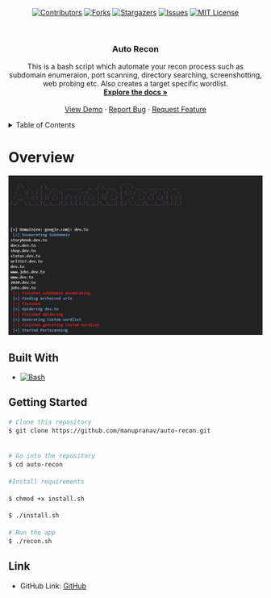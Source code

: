 <div align="center">

[![Contributors][contributors-shield]][contributors-url]
[![Forks][forks-shield]][forks-url]
[![Stargazers][stars-shield]][stars-url]
[![Issues][issues-shield]][issues-url]
[![MIT License][license-shield]][license-url]

</div>

<!-- PROJECT LOGO -->
<br />
<div align="center">

<h3 align="center">Auto Recon</h3>

  <p align="center">
    This is a bash script which automate your recon process such as subdomain enumeraion, port scanning, directory searching, screenshotting, web probing etc. Also creates a target specific wordlist.
    <br />
    <a href="https://github.com/manupranav/auto-recon"><strong>Explore the docs »</strong></a>
    <br />
    <br />
    <a href="https://github.com/manupranav/auto-recon">View Demo</a>
    ·
    <a href="https://github.com/manupranav/auto-recon/issues">Report Bug</a>
    ·
    <a href="https://github.com/manupranav/auto-recon/issues">Request Feature</a>
  </p>
</div>

<!-- TABLE OF CONTENTS -->
<details>
  <summary>Table of Contents</summary>
  <ol>
    <li>
      <a href="#overview">Overview</a>
    </li>
        <li><a href="#built-with">Built With</a></li>
    <li>
      <a href="#getting-started">Getting Started</a>
    <li><a href="#contact">Link</a></li>
  </ol>
</details>

<!-- Overview -->

# Overview

[![auto-recon Preview][product-preview]](https://github.com/manupranav/auto-recon/blob/main/media/preview.png)

## Built With

- [![Bash][bash.com]][bash-url]

<!-- GETTING STARTED -->

## Getting Started

```bash
# Clone this repository
$ git clone https://github.com/manupranav/auto-recon.git


# Go into the repository
$ cd auto-recon

#Install requirements

$ chmod +x install.sh

$ ./install.sh

# Run the app
$ ./recon.sh
```

<!-- LINK -->

## Link

- GitHub Link: [GitHub](https://github.com/manupranav/auto-recon)

<!-- MARKDOWN LINKS & IMAGES -->
<!-- https://www.markdownguide.org/basic-syntax/#reference-style-links -->

[contributors-shield]: https://img.shields.io/github/contributors/manupranav/auto-recon.svg?style=for-the-badge
[contributors-url]: https://github.com/manupranav/auto-recon/graphs/contributors
[forks-shield]: https://img.shields.io/github/forks/manupranav/auto-recon.svg?style=for-the-badge
[forks-url]: https://github.com/manupranav/auto-recon/network/members
[stars-shield]: https://img.shields.io/github/stars/manupranav/auto-recon.svg?style=for-the-badge
[stars-url]: https://github.com/manupranav/auto-recon/stargazers
[issues-shield]: https://img.shields.io/github/issues/manupranav/auto-recon.svg?style=for-the-badge
[issues-url]: https://github.com/manupranav/auto-recon/issues
[license-shield]: https://img.shields.io/github/license/manupranav/auto-recon.svg?style=for-the-badge
[license-url]: https://github.com/manupranav/auto-recon/blob/master/LICENSE.txt
[linkedin-shield]: https://img.shields.io/badge/-LinkedIn-black.svg?style=for-the-badge&logo=linkedin&colorB=555
[linkedin-url]: https://linkedin.com/in/linkedin_username
[product-screenshot]: images/screenshot.png
[next.js]: https://img.shields.io/badge/next.js-000000?style=for-the-badge&logo=nextdotjs&logoColor=white
[next-url]: https://nextjs.org/
[react.js]: https://img.shields.io/badge/REACT%20JS-000000?style=for-the-badge&logo=REACT&logoColor=61DBFB
[react-url]: https://reactjs.org/
[materialui]: https://img.shields.io/badge/Material%20UI-293462?style=for-the-badge&logo=mui&logoColor=E7F6F2
[materialui-url]: https://mui.com/
[vue.js]: https://img.shields.io/badge/Vue.js-35495E?style=for-the-badge&logo=vuedotjs&logoColor=4FC08D
[vue-url]: https://vuejs.org/
[angular.io]: https://img.shields.io/badge/Angular-DD0031?style=for-the-badge&logo=angular&logoColor=white
[angular-url]: https://angular.io/
[svelte.dev]: https://img.shields.io/badge/Svelte-4A4A55?style=for-the-badge&logo=svelte&logoColor=FF3E00
[svelte-url]: https://svelte.dev/
[laravel.com]: https://img.shields.io/badge/Laravel-FF2D20?style=for-the-badge&logo=laravel&logoColor=white
[laravel-url]: https://laravel.com
[bootstrap.com]: https://img.shields.io/badge/Bootstrap-563D7C?style=for-the-badge&logo=bootstrap&logoColor=white
[bootstrap-url]: https://getbootstrap.com
[django.com]: https://img.shields.io/badge/Django-092E20?style=for-the-badge&logo=django&logoColor=white
[django-url]: https://www.djangoproject.com/
[sqlite.com]: https://img.shields.io/badge/SQLite-07405E?style=for-the-badge&logo=sqlite&logoColor=white
[sqlite-url]: https://www.sqlite.org/index.html
[postgresql.com]: https://img.shields.io/badge/PostgreSQL-316192?style=for-the-badge&logo=postgresql&logoColor=white
[postgresql-url]: https://www.postgresql.org/
[jquery.com]: https://img.shields.io/badge/jQuery-0769AD?style=for-the-badge&logo=jquery&logoColor=white
[jquery-url]: https://jquery.com
[netlify.com]: https://img.shields.io/badge/Netlify-00C7B7?style=for-the-badge&logo=netlify&logoColor=white
[netlify-url]: https://netlify.com
[python.org]: https://img.shields.io/badge/Python-14354C?style=for-the-badge&logo=python&logoColor=white
[python-url]: https://www.python.org/
[tailwindcss.com]: https://img.shields.io/badge/tailwindcss-%2338B2AC.svg?style=for-the-badge&logo=tailwind-css&logoColor=white
[tailwindcss-url]: https://tailwind.com
[bash.com]: https://img.shields.io/badge/bash-%2338B2AC.svg?style=for-the-badge&logo=bash&logoColor=white
[bash-url]: https://bash.com
[product-preview]: media/preview.png
[product-video]: media/demo.gif
